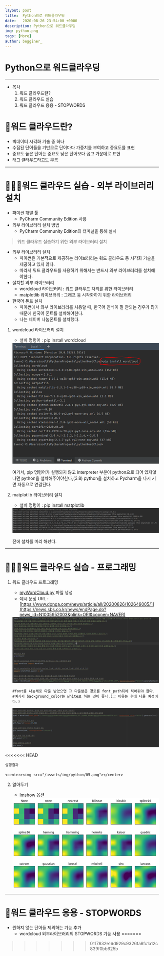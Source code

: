 ```yaml
---
layout: post
title:  Python으로 워드클라우딩
date:   2020-08-26 23:54:00 +0000
description: Python으로 워드클라우딩
img: python.png
tags: [More]
author: begginer_
---
```


# Python으로 워드클라우딩

---

- 목차
    1. 워드 클라우드란?
    2. 워드 클라우드 실습
    3. 워드 클라우드 응용 - STOPWORDS

# 🤔워드 클라우드란?

- 빅데이터 시각화 기술 중 하나
- 수집된 단어들을 기반으로 단어마다 가중치를 부여하고 중요도를 표현
- 중요도 높은 단어는 중요도 낮은 단어보다 굵고 가운데로 표현
- 태그 클라우드라고도 부름

---


# 👩🏻‍💻워드 클라우드 실습 - 외부 라이브러리 설치

- 파이썬 개발 툴
    - PyCharm Community Edition 사용
- 외부 라이브러리 설치 방법
    - PyCharm Community Edition의 터미널을 통해 설치

> 워드 클라우드 실습하기 위한 외부 라이브러리 설치

- 외부 라이브러리 설치
    - 파이썬은 기본적으로 제공하는 라이브러리는 워드 클라우드 등 시각화 기술을 제공하고 있지 않다.
    - 따라서 워드 클라우드를 사용하기 위해서는 반드시 외부 라이브러리를 설치해야한다.
- 설치할 외부 라이브러리
    - wordcloud 라이브러리 : 워드 클라우드 처리를 위한 라이브러리
    - matplotlib 라이브러리 : 그래프 등 시각화하기 위한 라이브러리
- 한국어 폰트 설치
    - 파이썬에서 외부 라이브러리를 사용할 때, 한국어 인식이 잘 안되는 경우가 많기 때문에 한국어 폰트를 설치해야한다.
    - 나는 네이버 나눔폰트를 설치했다.

1. wordcloud 라이브러리 설치
    - 설치 명령어 : pip install wordcloud

    <center><img src="/assets/img/python/01.png"></center>

    여기서, pip 명령어가 실행되지 않고 interpreter 부분이 python으로 되어 있지않다면 python을 설치해주어야한다,(3.8)
    python을 설치하고 Pycharm을 다시 키면 자동으로 연결된다.

2. matplotlib 라이브러리 설치
    - 설치 명령어 : pip install matplotlib

   <center><img src="/assets/img/python/02.png"></center>

    전에 설치를 미리 해놨다.

---

# 👨🏻‍💻워드 클라우드 실습 - 프로그래밍

1. 워드 클라우드 프로그래밍
    - [myWordCloud.py](http://mywordcloud.py) 파일 생성
    - 예시 문장 URL : [https://www.donga.com/news/article/all/20200826/102649005/1](https://news.sbs.co.kr/news/endPage.do?news_id=N1005952003&plink=ORI&cooper=NAVER)

    <center><img src="/assets/img/python/03.png"></center>

    ```
    #font를 나눔체로 다운 받았으면 그 다운받은 경로를 font_path뒤에 적어줘야 한다.
    #여기서 background_color는 white로 하는 것이 좋다.(그 이유는 후에 나올 예정이다.)
    ```

    <center><img src="/assets/img/python/04.png"></center>
<<<<<<< HEAD

    실행결과

    <center><img src="/assets/img/python/05.png"></center>

2. 알아두기
    - Imshow 옵션

    <center><img src="/assets/img/python/06.png"></center>

---

# 🧐워드 클라우드 응용 - STOPWORDS

- 원하지 않는 단어들 제외하는 기능 추가
    - wordcloud  외부라이브러리의 STOPWORDS 기능 사용
=======
>>>>>>> 0117832e16d929c9326fa8fc1a12c839f0bb625b

